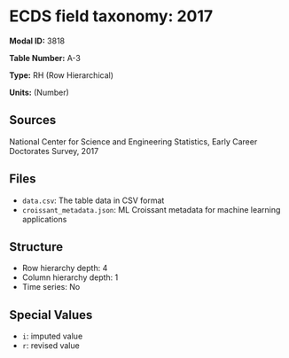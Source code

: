 # ECDS field taxonomy: 2017

**Modal ID:** 3818

**Table Number:** A-3

**Type:** RH (Row Hierarchical)

**Units:** (Number)

## Sources

National Center for Science and Engineering Statistics, Early Career Doctorates Survey, 2017

## Files

- `data.csv`: The table data in CSV format
- `croissant_metadata.json`: ML Croissant metadata for machine learning applications

## Structure

- Row hierarchy depth: 4
- Column hierarchy depth: 1
- Time series: No

## Special Values

- `i`: imputed value
- `r`: revised value
